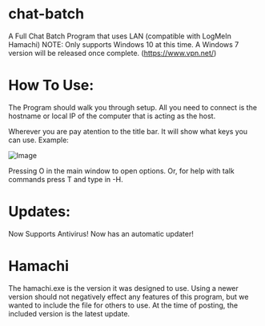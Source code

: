 # chat-batch
A Full Chat Batch Program that uses LAN (compatible with LogMeIn Hamachi)
NOTE: Only supports Windows 10 at this time. A Windows 7 version will be released once complete.
  (https://www.vpn.net/)
  
  
# How To Use:
The Program should walk you through setup. All you need to connect is the hostname or local IP of the computer that is acting as the host.

Wherever you are pay atention to the title bar. It will show what keys you can use. Example:


![Image](https://s8.postimg.cc/z0txjt1f9/Title.png)

Pressing O in the main window to open options. Or, for help with talk commands press T and type in -H.

# Updates:

Now Supports Antivirus!
Now has an automatic updater!



# Hamachi
The hamachi.exe is the version it was designed to use. Using a newer version should not negatively effect any features of this program, but we wanted to include the file for others to use. At the time of posting, the included version is the latest update.
